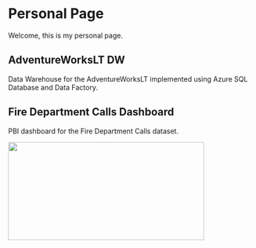 
# Personal Page

Welcome, this is my personal page.

## AdventureWorksLT DW

Data Warehouse for the AdventureWorksLT implemented using Azure SQL Database and Data Factory.

## Fire Department Calls Dashboard

PBI dashboard for the Fire Department Calls dataset.

<img src="images/DFC_image.png" width="400" height="200" align="center"/>
